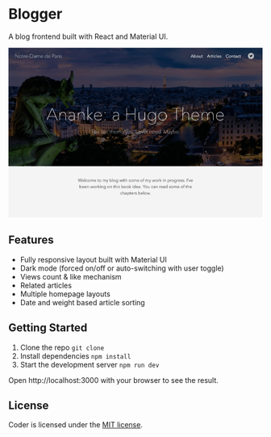 # Blogger

A blog frontend built with React and Material UI.

![Screen](/public/screenshot.png)

## Features

- Fully responsive layout built with Material UI
- Dark mode (forced on/off or auto-switching with user toggle)
- Views count & like mechanism
- Related articles
- Multiple homepage layouts
- Date and weight based article sorting

## Getting Started

1. Clone the repo `git clone`
2. Install dependencies `npm install`
3. Start the development server `npm run dev`

Open http://localhost:3000 with your browser to see the result.

## License

Coder is licensed under the [MIT license](/LICENSE).
